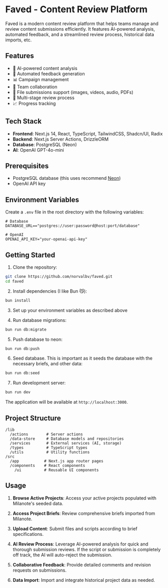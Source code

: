 # Faved - Content Review Platform

Faved is a modern content review platform that helps teams manage and review content submissions efficiently. It features AI-powered analysis, automated feedback, and a streamlined review process, historical data imports, etc.

## Features

- 🤖 AI-powered content analysis
- 📝 Automated feedback generation
- 📊 Campaign management
- 👥 Team collaboration
- 📁 File submissions support (images, videos, audio, PDFs)
- 🔄 Multi-stage review process
- 📈 Progress tracking

## Tech Stack

- **Frontend**: Next.js 14, React, TypeScript, TailwindCSS, Shadcn/UI, Radix
- **Backend**: Next.js Server Actions, DrizzleORM
- **Database**: PostgreSQL (Neon)
- **AI**: OpenAI GPT-4o-mini

## Prerequisites

- PostgreSQL database (this uses recommend [Neon](https://neon.tech))
- OpenAI API key

## Environment Variables

Create a `.env` file in the root directory with the following variables:

```env
# Database
DATABASE_URL=="postgres://user:password@host:port/database"

# OpenAI
OPENAI_API_KEY="your-openai-api-key"
```

## Getting Started

1. Clone the repository:
```bash
git clone https://github.com/norvalbv/faved.git
cd faved
```

2. Install dependencies (I like Bun 😼):
```bash
bun install
```

3. Set up your environment variables as described above

4. Run database migrations:
```bash
bun run db:migrate
```

5. Push database to neon:
```bash
bun run db:push
```

6. Seed database. This is important as it seeds the database with the necessary briefs, and other data:
```bash
bun run db:seed
```

7. Run development server:
```bash
bun run dev
```

The application will be available at `http://localhost:3000`.

## Project Structure

```
/lib
  /actions        # Server actions
  /data-store     # Database models and repositories
  /services       # External services (AI, storage)
  /types          # TypeScript types
  /utils          # Utility functions
/src
  /app           # Next.js app router pages
  /components    # React components
    /ui          # Reusable UI components
```
## Usage

1. **Browse Active Projects**: Access your active projects populated with Milanote's seeded data.

2. **Access Project Briefs**: Review comprehensive briefs imported from Milanote.

3. **Upload Content**: Submit files and scripts according to brief specifications.

4. **AI Review Process**: Leverage AI-powered analysis for quick and thorough submission reviews. If the script or submission is completely off track, the AI will auto-reject the submission.

5. **Collaborative Feedback**: Provide detailed comments and revision requests on submissions.

6. **Data Import**: Import and integrate historical project data as needed.
